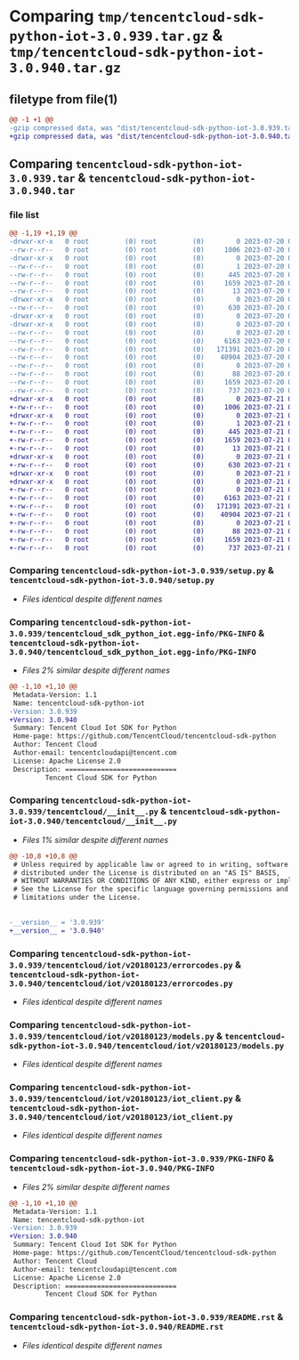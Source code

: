 # Comparing `tmp/tencentcloud-sdk-python-iot-3.0.939.tar.gz` & `tmp/tencentcloud-sdk-python-iot-3.0.940.tar.gz`

## filetype from file(1)

```diff
@@ -1 +1 @@
-gzip compressed data, was "dist/tencentcloud-sdk-python-iot-3.0.939.tar", last modified: Thu Jul 20 00:25:56 2023, max compression
+gzip compressed data, was "dist/tencentcloud-sdk-python-iot-3.0.940.tar", last modified: Fri Jul 21 00:32:58 2023, max compression
```

## Comparing `tencentcloud-sdk-python-iot-3.0.939.tar` & `tencentcloud-sdk-python-iot-3.0.940.tar`

### file list

```diff
@@ -1,19 +1,19 @@
-drwxr-xr-x   0 root         (0) root         (0)        0 2023-07-20 00:25:56.000000 tencentcloud-sdk-python-iot-3.0.939/
--rw-r--r--   0 root         (0) root         (0)     1006 2023-07-20 00:25:56.000000 tencentcloud-sdk-python-iot-3.0.939/setup.py
-drwxr-xr-x   0 root         (0) root         (0)        0 2023-07-20 00:25:56.000000 tencentcloud-sdk-python-iot-3.0.939/tencentcloud_sdk_python_iot.egg-info/
--rw-r--r--   0 root         (0) root         (0)        1 2023-07-20 00:25:56.000000 tencentcloud-sdk-python-iot-3.0.939/tencentcloud_sdk_python_iot.egg-info/dependency_links.txt
--rw-r--r--   0 root         (0) root         (0)      445 2023-07-20 00:25:56.000000 tencentcloud-sdk-python-iot-3.0.939/tencentcloud_sdk_python_iot.egg-info/SOURCES.txt
--rw-r--r--   0 root         (0) root         (0)     1659 2023-07-20 00:25:56.000000 tencentcloud-sdk-python-iot-3.0.939/tencentcloud_sdk_python_iot.egg-info/PKG-INFO
--rw-r--r--   0 root         (0) root         (0)       13 2023-07-20 00:25:56.000000 tencentcloud-sdk-python-iot-3.0.939/tencentcloud_sdk_python_iot.egg-info/top_level.txt
-drwxr-xr-x   0 root         (0) root         (0)        0 2023-07-20 00:25:56.000000 tencentcloud-sdk-python-iot-3.0.939/tencentcloud/
--rw-r--r--   0 root         (0) root         (0)      630 2023-07-20 00:25:56.000000 tencentcloud-sdk-python-iot-3.0.939/tencentcloud/__init__.py
-drwxr-xr-x   0 root         (0) root         (0)        0 2023-07-20 00:25:56.000000 tencentcloud-sdk-python-iot-3.0.939/tencentcloud/iot/
-drwxr-xr-x   0 root         (0) root         (0)        0 2023-07-20 00:25:56.000000 tencentcloud-sdk-python-iot-3.0.939/tencentcloud/iot/v20180123/
--rw-r--r--   0 root         (0) root         (0)        0 2023-07-20 00:25:56.000000 tencentcloud-sdk-python-iot-3.0.939/tencentcloud/iot/v20180123/__init__.py
--rw-r--r--   0 root         (0) root         (0)     6163 2023-07-20 00:25:56.000000 tencentcloud-sdk-python-iot-3.0.939/tencentcloud/iot/v20180123/errorcodes.py
--rw-r--r--   0 root         (0) root         (0)   171391 2023-07-20 00:25:56.000000 tencentcloud-sdk-python-iot-3.0.939/tencentcloud/iot/v20180123/models.py
--rw-r--r--   0 root         (0) root         (0)    40904 2023-07-20 00:25:56.000000 tencentcloud-sdk-python-iot-3.0.939/tencentcloud/iot/v20180123/iot_client.py
--rw-r--r--   0 root         (0) root         (0)        0 2023-07-20 00:25:56.000000 tencentcloud-sdk-python-iot-3.0.939/tencentcloud/iot/__init__.py
--rw-r--r--   0 root         (0) root         (0)       88 2023-07-20 00:25:56.000000 tencentcloud-sdk-python-iot-3.0.939/setup.cfg
--rw-r--r--   0 root         (0) root         (0)     1659 2023-07-20 00:25:56.000000 tencentcloud-sdk-python-iot-3.0.939/PKG-INFO
--rw-r--r--   0 root         (0) root         (0)      737 2023-07-20 00:25:56.000000 tencentcloud-sdk-python-iot-3.0.939/README.rst
+drwxr-xr-x   0 root         (0) root         (0)        0 2023-07-21 00:32:58.000000 tencentcloud-sdk-python-iot-3.0.940/
+-rw-r--r--   0 root         (0) root         (0)     1006 2023-07-21 00:32:58.000000 tencentcloud-sdk-python-iot-3.0.940/setup.py
+drwxr-xr-x   0 root         (0) root         (0)        0 2023-07-21 00:32:58.000000 tencentcloud-sdk-python-iot-3.0.940/tencentcloud_sdk_python_iot.egg-info/
+-rw-r--r--   0 root         (0) root         (0)        1 2023-07-21 00:32:58.000000 tencentcloud-sdk-python-iot-3.0.940/tencentcloud_sdk_python_iot.egg-info/dependency_links.txt
+-rw-r--r--   0 root         (0) root         (0)      445 2023-07-21 00:32:58.000000 tencentcloud-sdk-python-iot-3.0.940/tencentcloud_sdk_python_iot.egg-info/SOURCES.txt
+-rw-r--r--   0 root         (0) root         (0)     1659 2023-07-21 00:32:58.000000 tencentcloud-sdk-python-iot-3.0.940/tencentcloud_sdk_python_iot.egg-info/PKG-INFO
+-rw-r--r--   0 root         (0) root         (0)       13 2023-07-21 00:32:58.000000 tencentcloud-sdk-python-iot-3.0.940/tencentcloud_sdk_python_iot.egg-info/top_level.txt
+drwxr-xr-x   0 root         (0) root         (0)        0 2023-07-21 00:32:58.000000 tencentcloud-sdk-python-iot-3.0.940/tencentcloud/
+-rw-r--r--   0 root         (0) root         (0)      630 2023-07-21 00:32:58.000000 tencentcloud-sdk-python-iot-3.0.940/tencentcloud/__init__.py
+drwxr-xr-x   0 root         (0) root         (0)        0 2023-07-21 00:32:58.000000 tencentcloud-sdk-python-iot-3.0.940/tencentcloud/iot/
+drwxr-xr-x   0 root         (0) root         (0)        0 2023-07-21 00:32:58.000000 tencentcloud-sdk-python-iot-3.0.940/tencentcloud/iot/v20180123/
+-rw-r--r--   0 root         (0) root         (0)        0 2023-07-21 00:32:58.000000 tencentcloud-sdk-python-iot-3.0.940/tencentcloud/iot/v20180123/__init__.py
+-rw-r--r--   0 root         (0) root         (0)     6163 2023-07-21 00:32:58.000000 tencentcloud-sdk-python-iot-3.0.940/tencentcloud/iot/v20180123/errorcodes.py
+-rw-r--r--   0 root         (0) root         (0)   171391 2023-07-21 00:32:58.000000 tencentcloud-sdk-python-iot-3.0.940/tencentcloud/iot/v20180123/models.py
+-rw-r--r--   0 root         (0) root         (0)    40904 2023-07-21 00:32:58.000000 tencentcloud-sdk-python-iot-3.0.940/tencentcloud/iot/v20180123/iot_client.py
+-rw-r--r--   0 root         (0) root         (0)        0 2023-07-21 00:32:58.000000 tencentcloud-sdk-python-iot-3.0.940/tencentcloud/iot/__init__.py
+-rw-r--r--   0 root         (0) root         (0)       88 2023-07-21 00:32:58.000000 tencentcloud-sdk-python-iot-3.0.940/setup.cfg
+-rw-r--r--   0 root         (0) root         (0)     1659 2023-07-21 00:32:58.000000 tencentcloud-sdk-python-iot-3.0.940/PKG-INFO
+-rw-r--r--   0 root         (0) root         (0)      737 2023-07-21 00:32:58.000000 tencentcloud-sdk-python-iot-3.0.940/README.rst
```

### Comparing `tencentcloud-sdk-python-iot-3.0.939/setup.py` & `tencentcloud-sdk-python-iot-3.0.940/setup.py`

 * *Files identical despite different names*

### Comparing `tencentcloud-sdk-python-iot-3.0.939/tencentcloud_sdk_python_iot.egg-info/PKG-INFO` & `tencentcloud-sdk-python-iot-3.0.940/tencentcloud_sdk_python_iot.egg-info/PKG-INFO`

 * *Files 2% similar despite different names*

```diff
@@ -1,10 +1,10 @@
 Metadata-Version: 1.1
 Name: tencentcloud-sdk-python-iot
-Version: 3.0.939
+Version: 3.0.940
 Summary: Tencent Cloud Iot SDK for Python
 Home-page: https://github.com/TencentCloud/tencentcloud-sdk-python
 Author: Tencent Cloud
 Author-email: tencentcloudapi@tencent.com
 License: Apache License 2.0
 Description: ============================
         Tencent Cloud SDK for Python
```

### Comparing `tencentcloud-sdk-python-iot-3.0.939/tencentcloud/__init__.py` & `tencentcloud-sdk-python-iot-3.0.940/tencentcloud/__init__.py`

 * *Files 1% similar despite different names*

```diff
@@ -10,8 +10,8 @@
 # Unless required by applicable law or agreed to in writing, software
 # distributed under the License is distributed on an "AS IS" BASIS,
 # WITHOUT WARRANTIES OR CONDITIONS OF ANY KIND, either express or implied.
 # See the License for the specific language governing permissions and
 # limitations under the License.
 
 
-__version__ = '3.0.939'
+__version__ = '3.0.940'
```

### Comparing `tencentcloud-sdk-python-iot-3.0.939/tencentcloud/iot/v20180123/errorcodes.py` & `tencentcloud-sdk-python-iot-3.0.940/tencentcloud/iot/v20180123/errorcodes.py`

 * *Files identical despite different names*

### Comparing `tencentcloud-sdk-python-iot-3.0.939/tencentcloud/iot/v20180123/models.py` & `tencentcloud-sdk-python-iot-3.0.940/tencentcloud/iot/v20180123/models.py`

 * *Files identical despite different names*

### Comparing `tencentcloud-sdk-python-iot-3.0.939/tencentcloud/iot/v20180123/iot_client.py` & `tencentcloud-sdk-python-iot-3.0.940/tencentcloud/iot/v20180123/iot_client.py`

 * *Files identical despite different names*

### Comparing `tencentcloud-sdk-python-iot-3.0.939/PKG-INFO` & `tencentcloud-sdk-python-iot-3.0.940/PKG-INFO`

 * *Files 2% similar despite different names*

```diff
@@ -1,10 +1,10 @@
 Metadata-Version: 1.1
 Name: tencentcloud-sdk-python-iot
-Version: 3.0.939
+Version: 3.0.940
 Summary: Tencent Cloud Iot SDK for Python
 Home-page: https://github.com/TencentCloud/tencentcloud-sdk-python
 Author: Tencent Cloud
 Author-email: tencentcloudapi@tencent.com
 License: Apache License 2.0
 Description: ============================
         Tencent Cloud SDK for Python
```

### Comparing `tencentcloud-sdk-python-iot-3.0.939/README.rst` & `tencentcloud-sdk-python-iot-3.0.940/README.rst`

 * *Files identical despite different names*

